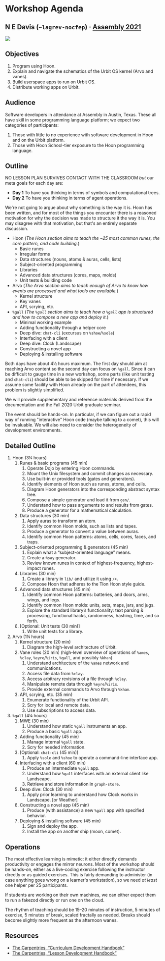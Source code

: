 #   Workshop Agenda
##  N E Davis (`~lagrev-nocfep`) · [Assembly 2021](http://assembly.urbit.org/)

![](https://pbs.twimg.com/media/E8c4z59WEAEWZ0a?format=jpg&name=medium)

##  Objectives

1. Program using Hoon.
2. Explain and navigate the schematics of the Urbit OS kernel (Arvo and vanes).
3. Build userspace apps to run on Urbit OS.
4. Distribute working apps on Urbit.


##  Audience

Software developers in attendance at Assembly in Austin, Texas.  These all have skill in some programming language platform; we expect two categories of participants:

1. Those with little to no experience with software development in Hoon and on the Urbit platform.
2. Those with Hoon School-tier exposure to the Hoon programming language.


##  Outline

NO LESSON PLAN SURVIVES CONTACT WITH THE CLASSROOM _but_ our meta goals for each day are:

- **Day 1** To have you thinking in terms of symbols and computational trees.
- **Day 2** To have you thinking in terms of agent operations.

We're not going to argue about why something is the way it is.  Hoon has been written, and for most of the things you encounter there is a reasoned motivation for why the decision was made to structure it the way it is.  You may disagree with that motivation, but that's an entirely separate discussion.

- Hoon (_The Hoon section aims to teach the ~25 most common runes, the core pattern, and code building._)
  - Basic runes
  - Irregular forms
  - Data structures (nouns, atoms & auras, cells, lists)
  - Subject-oriented programming
  - Libraries
  - Advanced data structures (cores, maps, molds)
  - Unit tests & building code
- Arvo (_The Arvo section aims to teach enough of Arvo to know how events are processed and what tools are available._)
  - Kernel structure
  - Key vanes
  - API, scrying, etc.
- `%gall` (_The `%gall` section aims to teach how a `%gall` app is structured and how to compose a new app and deploy it._)
  - Minimal working example
  - Adding functionality through a helper core
  - Deep dive:  `chat-cli` (excursus on `%shoe`/`%sole`)
  - Interfacing with a client
  - Deep dive:  Clock (Landscape)
  - Constructing a novel app
  - Deploying & installing software

Both days have about 4½ hours maximum.  The first day should aim at reaching Arvo content so the second day can focus on `%gall`.  Since it can be difficult to gauge time in a new workshop, some parts (like unit testing and `chat-cli`) should be able to be skipped for time if necessary.  If we assume some facility with Hoon already on the part of attendees, this problem is slightly simplified.

We will provide supplementary and reference materials derived from the documentation and the Fall 2020 Urbit graduate seminar.

The event should be hands-on.  In particular, if we can figure out a rapid way of running "interactive" Hoon code (maybe talking to a comet), this will be invaluable.  We will also need to consider the heterogeneity of development environments.


##  Detailed Outline

1. Hoon (3¼ hours)
    1. Runes & basic programs (45 min)
        1. Operate Dojo by entering Hoon commands.
        2. Mount the Unix filesystem and commit changes as necessary.
        3. Use built-in or provided tools (gates and generators).
        4. Identify elements of Hoon such as runes, atoms, and cells.
        5. Diagram Hoon generators into the corresponding abstract syntax tree.
        6. Compose a simple generator and load it from `gen/`.
        7. Understand how to pass arguments to and results from gates.
        8. Produce a generator for a mathematical calculation.
    2. Data structures (30 min)
        1. Apply auras to transform an atom.
        2. Identify common Hoon molds, such as lists and tapes.
        3. Produce a generator to convert a value between auras.
        4. Identify common Hoon patterns: atoms, cells, cores, faces, and traps.
    3. Subject-oriented programming & generators (45 min)
        1. Explain what a “subject-oriented language” means.
        2. Create a `%say` generator.
        3. Review known runes in context of highest-frequency, highest-impact runes.
    4. Libraries (30 min)
        1. Create a library in `lib/` and utilize it using `/+`.
        2. Compose Hoon that adheres to the Tlon Hoon style guide.
    5. Advanced data structures (45 min)
        1. Identify common Hoon patterns: batteries, and doors, arms, wings, and legs.
        2. Identify common Hoon molds: units, sets, maps, jars, and jugs.
        3. Explore the standard library’s functionality: text parsing & processing, functional hacks, randomness, hashing, time, and so forth.
    6. \[Optional:  Unit tests (30 min)]
        1. Write unit tests for a library.
2. Arvo (1¼ hours)
    1. Kernel structure (20 min)
        1. Diagram the high-level architecture of Urbit.
    2. Vane roles (20 min) (high-level overview of operations of `%ames`, `%clay`, `%eyre`/`%iris`, `%gall`, and possibly `%khan`)
        1. Understand architecture of the `%ames` network and communications.
        2. Access file data from `%clay`.
        3. Access arbitrary revisions of a file through `%clay`.
        4. Manipulate remote data through `%eyre`/`%iris`.
        5. Provide external commands to Arvo through `%khan`.
    3. API, scrying, etc. (35 min)
        1. Enumerate functionality of the Urbit API.
        2. Scry for local and remote data.
        3. Use subscriptions to access data.
3. `%gall` (4¼ hours)
    1. MWE (30 min)
        1. Understand how static `%gall` instruments an app.
        2. Produce a basic `%gall` app.
    2. Adding functionality (45 min)
        1. Manage internal `%gall` state.
        2. Scry for needed information.
    3. \[Optional:  `chat-cli` (45 min)]
        1. Apply `%sole` and `%shoe` to operate a command-line interface app.
    4. Interfacing with a client (60 min)
        1. Produce an intermediate `%gall` app.
        2. Understand how `%gall` interfaces with an external client like Landscape.
        3. Retrieve and store information in `graph-store`.
    5. Deep dive:  Clock (30 min)
        1. Apply prior learning to understand how Clock works in Landscape.  \[or Weather]
    6. Constructing a novel app (45 min)
        1. Produce (with assistance) a new `%gall` app with specified behavior.
    7. Deploying & installing software (45 min)
        1. Sign and deploy the app.
        2. Install the app on another ship (moon, comet).


##  Operations

The most effective learning is mimetic:  it either directly demands productivity or engages the mirror neurons.  Most of the workshop should be hands-on, either as a live-coding exercise following the instructor directly or as guided exercises.  This is fairly demanding to administer (in case anything goes wrong on a learner's workstation), so we need _at least_ one helper per 25 participants.

If students are working on their own machines, we can either expect them to run a fakezod directly or run one on the cloud.

The rhythm of teaching should be 15–20 minutes of instruction, 5 minutes of exercise, 5 minutes of break, scaled fractally as needed.  Breaks should become slightly more frequent as the afternoon wanes.


##  Resources

- [The Carpentries, “Curriculum Development Handbook”](https://cdh.carpentries.org/guiding-principles.html)
- [The Carpentries, “Lesson Development Handbook”](https://docs.carpentries.org/topic_folders/lesson_development/index.html)
